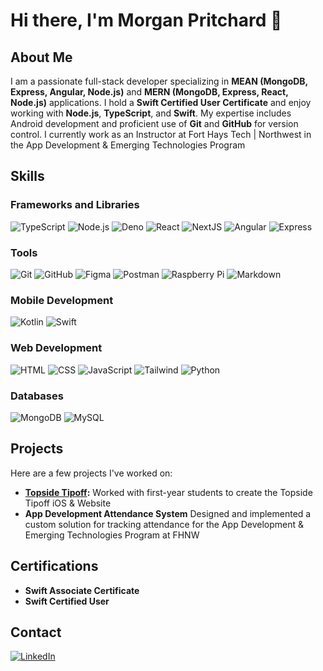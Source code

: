 # Hi there, I'm Morgan Pritchard 👋

## About Me
I am a passionate full-stack developer specializing in **MEAN (MongoDB, Express, Angular, Node.js)** and **MERN (MongoDB, Express, React, Node.js)** applications. I hold a **Swift Certified User Certificate** and enjoy working with **Node.js**, **TypeScript**, and **Swift**. My expertise includes Android development and proficient use of **Git** and **GitHub** for version control. I currently work as an Instructor at Fort Hays Tech | Northwest in the App Development & Emerging Technologies Program

## Skills

### Frameworks and Libraries
![TypeScript](https://skillicons.dev/icons?i=typescript)
![Node.js](https://skillicons.dev/icons?i=nodejs)
![Deno](https://skillicons.dev/icons?i=deno)
![React](https://skillicons.dev/icons?i=react)
![NextJS](https://skillicons.dev/icons?i=nextjs)
![Angular](https://skillicons.dev/icons?i=angular)
![Express](https://skillicons.dev/icons?i=express)

### Tools
![Git](https://skillicons.dev/icons?i=git)
![GitHub](https://skillicons.dev/icons?i=github)
![Figma](https://skillicons.dev/icons?i=figma)
![Postman](https://skillicons.dev/icons?i=postman)
![Raspberry Pi](https://skillicons.dev/icons?i=raspberrypi)
![Markdown](https://skillicons.dev/icons?i=md)


### Mobile Development
![Kotlin](https://skillicons.dev/icons?i=kotlin)
![Swift](https://skillicons.dev/icons?i=swift)

### Web Development
![HTML](https://skillicons.dev/icons?i=html)
![CSS](https://skillicons.dev/icons?i=css)
![JavaScript](https://skillicons.dev/icons?i=javascript)
![Tailwind](https://skillicons.dev/icons?i=tailwind)
![Python](https://skillicons.dev/icons?i=py)


### Databases
![MongoDB](https://skillicons.dev/icons?i=mongodb)
![MySQL](https://skillicons.dev/icons?i=mysql)

## Projects
Here are a few projects I've worked on:
- **[Topside Tipoff]([#](https://topsidetipoff.com)):** Worked with first-year students to create the Topside Tipoff iOS & Website
- **App Development Attendance System** Designed and implemented a custom solution for tracking attendance for the App Development & Emerging Technologies Program at FHNW

## Certifications
- **Swift Associate Certificate**
- **Swift Certified User**

## Contact
[![LinkedIn](https://skillicons.dev/icons?i=linkedin)](https://www.linkedin.com/in/morgan-pritchard219/)
